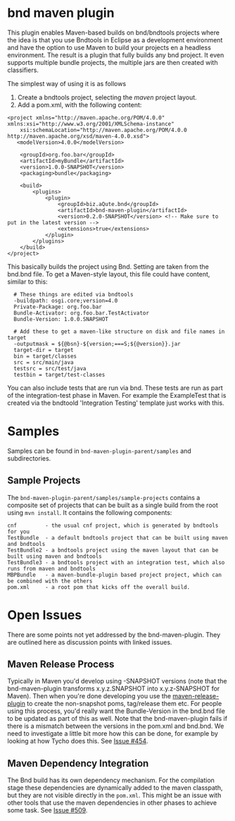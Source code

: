 bnd maven plugin
================
This plugin enables Maven-based builds on bnd/bndtools projects where the idea is that you use Bndtools in Eclipse as a development environment and have the option to use Maven to build your projects en a headless environment.
The result is a plugin that fully builds any bnd project. It even supports multiple bundle projects, the
multiple jars are then created with classifiers.


The simplest way of using it is as follows

1. Create a bndtools project, selecting the _maven_ project layout.
2. Add a pom.xml, with the following content:
```
<project xmlns="http://maven.apache.org/POM/4.0.0" xmlns:xsi="http://www.w3.org/2001/XMLSchema-instance"
    xsi:schemaLocation="http://maven.apache.org/POM/4.0.0 http://maven.apache.org/xsd/maven-4.0.0.xsd">
   <modelVersion>4.0.0</modelVersion>

    <groupId>org.foo.bar</groupId>
    <artifactId>myBundle</artifactId>
    <version>1.0.0-SNAPSHOT</version>
    <packaging>bundle</packaging>

    <build>
        <plugins>
            <plugin>
                <groupId>biz.aQute.bnd</groupId>
                <artifactId>bnd-maven-plugin</artifactId>
                <version>0.2.0-SNAPSHOT</version> <!-- Make sure to put in the latest version -->
                <extensions>true</extensions>
            </plugin>
        </plugins>
    </build>
</project>
```

This basically builds the project using Bnd. Setting are taken from the bnd.bnd file. To get a Maven-style layout, this file could have content, similar to this:
```
  # These things are edited via bndtools
  -buildpath: osgi.core;version=4.0
  Private-Package: org.foo.bar
  Bundle-Activator: org.foo.bar.TestActivator
  Bundle-Version: 1.0.0.SNAPSHOT

  # Add these to get a maven-like structure on disk and file names in target
  -outputmask = ${@bsn}-${version;===S;${@version}}.jar
  target-dir = target
  bin = target/classes
  src = src/main/java
  testsrc = src/test/java
  testbin = target/test-classes
```

You can also include tests that are run via bnd. These tests are run as part of the integration-test phase in Maven. For example the ExampleTest that is created via the bndtoold 'Integration Testing' template just works with this.


Samples
=======
Samples can be found in `bnd-maven-plugin-parent/samples` and subdirectories.

Sample Projects
---------------
The `bnd-maven-plugin-parent/samples/sample-projects` contains a composite set of projects that can be built as a single build from the root using `mvn install`. It contains the following components:
```
cnf         - the usual cnf project, which is generated by bndtools for you
TestBundle	- a default bndtools project that can be built using maven and bndtools
TestBundle2	- a bndtools project using the maven layout that can be built using maven and bndtools
TestBundle3	- a bndtools project with an integration test, which also runs from maven and bndtools
MBPBundle	- a maven-bundle-plugin based project project, which can be combined with the others
pom.xml     - a root pom that kicks off the overall build.
```

Open Issues
===========
There are some points not yet addressed by the bnd-maven-plugin. They are outlined here as discussion points with linked issues.

Maven Release Process
---------------------
Typically in Maven you'd develop using -SNAPSHOT versions (note that the bnd-maven-plugin transforms x.y.z.SNAPSHOT into x.y.z-SNAPSHOT for Maven). Then when you're done developing you use the [maven-release-plugin](http://maven.apache.org/maven-release/maven-release-plugin/index.html) to create the non-snapshot poms, tag/release them etc. For people using this process, you'd really want the Bundle-Version in the bnd.bnd file to be updated as part of this as well. Note that the bnd-maven-plugin fails if there is a mismatch between the versions in the pom.xml and bnd.bnd. We need to investigate a little bit more how this can be done, for example by looking at how Tycho does this. See [Issue #454](https://github.com/bndtools/bnd/issues/454).

Maven Dependency Integration
----------------------------
The Bnd build has its own dependency mechanism. For the compilation stage these dependencies are dynamically added to the maven classpath, but they are not visible directly in the `pom.xml`. This might be an issue with other tools that use the maven dependencies in other phases to achieve some task. See [Issue #509](https://github.com/bndtools/bnd/issues/509).
